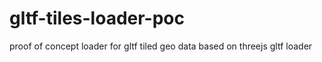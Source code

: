 # gltf-tiles-loader-poc
proof of concept loader for gltf tiled geo data based on threejs gltf loader
